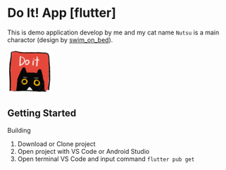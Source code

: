 # Do It! App [flutter]

This is demo application develop by me and my cat name ```Nutsu``` is a main charactor (design by [swim_on_bed](https://instagram.com/swim_on_bed?igshid=YmMyMTA2M2Y=)).

<img
  src="/assets/images/logo/logo_icon_x.png"
  alt="Alt text"
  title="Nutsu_TheCat"
  style="display: inline-block; margin: 0 auto; width: 100px">

## Getting Started

Building

1. Download or Clone project 
2. Open project with VS Code or Android Studio
3. Open terminal VS Code and input command ```flutter pub get```
